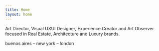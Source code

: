 ```yaml
---
title: Home
layout: home
---
```


Art Director, Visual UXUI Designer, Experience Creator and Art Observer focused in Real Estate, Architecture and Luxury brands.

buenos aires – new york – london